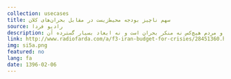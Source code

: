 ```yaml
---
collection: usecases
title: سهم ناچیز بودجه محیط‌زیست در مقابل بحران‌های کلان
source: رادیو فردا 
description: بحران‌های محیط‌‌زیستی در ایران به آستانه‌ دردناکی رسیده است. در وصف این موقعیت، توجه به همین نکته کافی‌ است که از میان مقامات و مردم هیچ‌کس نه منکر بحران است و نه ابعاد بسیار گسترده آن.
link: http://www.radiofarda.com/a/f3-iran-budget-for-crisies/28451360.html
img: si5a.png
featured: no
lang: fa
date: 1396-02-06
---
```

